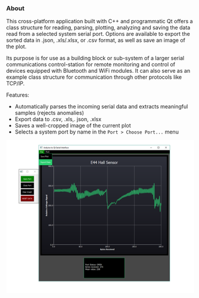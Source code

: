 ### About

This cross-platform application built with C++ and programmatic Qt offers a class structure for reading, parsing, plotting, analyzing and saving the data read from a selected system serial port. Options are available to export the sorted data in .json, .xls/.xlsx, or .csv format, as well as save an image of the plot.

Its purpose is for use as a building block or sub-system of a larger serial communications control-station for remote monitoring and control of devices equipped with Bluetooth and WiFi modules. It can also serve as an example class structure for communication through other protocols like TCP/IP.

Features:
* Automatically parses the incoming serial data and extracts meaningful samples (rejects anomalies)
* Export data to .csv, .xls,. json, .xlsx
* Saves a well-cropped image of the current plot
* Selects a system port by name in the `Port > Choose Port...` menu

<p align="center">
<img src="https://raw.githubusercontent.com/NickJoannette/PortSuite/master/images/PortSuite_alt_layout.png">
  </p>

